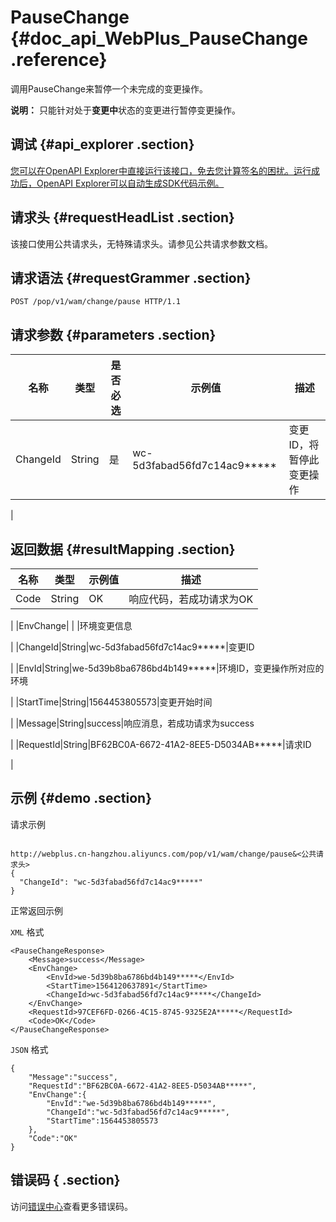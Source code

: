 # PauseChange {#doc_api_WebPlus_PauseChange .reference}

调用PauseChange来暂停一个未完成的变更操作。

**说明：** 只能针对处于**变更中**状态的变更进行暂停变更操作。

## 调试 {#api_explorer .section}

[您可以在OpenAPI Explorer中直接运行该接口，免去您计算签名的困扰。运行成功后，OpenAPI Explorer可以自动生成SDK代码示例。](https://api.aliyun.com/#product=WebPlus&api=PauseChange&type=ROA&version=2019-03-20)

## 请求头 {#requestHeadList .section}

该接口使用公共请求头，无特殊请求头。请参见公共请求参数文档。

## 请求语法 {#requestGrammer .section}

```
POST /pop/v1/wam/change/pause HTTP/1.1
```

## 请求参数 {#parameters .section}

|名称|类型|是否必选|示例值|描述|
|--|--|----|---|--|
|ChangeId|String|是|wc-5d3fabad56fd7c14ac9\*\*\*\*\*|变更ID，将暂停此变更操作

 |

## 返回数据 {#resultMapping .section}

|名称|类型|示例值|描述|
|--|--|---|--|
|Code|String|OK|响应代码，若成功请求为OK

 |
|EnvChange| | |环境变更信息

 |
|ChangeId|String|wc-5d3fabad56fd7c14ac9\*\*\*\*\*|变更ID

 |
|EnvId|String|we-5d39b8ba6786bd4b149\*\*\*\*\*|环境ID，变更操作所对应的环境

 |
|StartTime|String|1564453805573|变更开始时间

 |
|Message|String|success|响应消息，若成功请求为success

 |
|RequestId|String|BF62BC0A-6672-41A2-8EE5-D5034AB\*\*\*\*\*|请求ID

 |

## 示例 {#demo .section}

请求示例

``` {#request_demo}

http://webplus.cn-hangzhou.aliyuncs.com/pop/v1/wam/change/pause&<公共请求头>
{
  "ChangeId": "wc-5d3fabad56fd7c14ac9*****"
}

```

正常返回示例

`XML` 格式

``` {#xml_return_success_demo}
<PauseChangeResponse>
    <Message>success</Message>
    <EnvChange>
        <EnvId>we-5d39b8ba6786bd4b149*****</EnvId>
        <StartTime>1564120637891</StartTime>
        <ChangeId>wc-5d3fabad56fd7c14ac9*****</ChangeId>
    </EnvChange>
    <RequestId>97CEF6FD-0266-4C15-8745-9325E2A*****</RequestId>
    <Code>OK</Code>
</PauseChangeResponse>
```

`JSON` 格式

``` {#json_return_success_demo}
{
	"Message":"success",
	"RequestId":"BF62BC0A-6672-41A2-8EE5-D5034AB*****",
	"EnvChange":{
		"EnvId":"we-5d39b8ba6786bd4b149*****",
		"ChangeId":"wc-5d3fabad56fd7c14ac9*****",
		"StartTime":1564453805573
	},
	"Code":"OK"
}
```

## 错误码 { .section}

访问[错误中心](https://error-center.aliyun.com/status/product/WebPlus)查看更多错误码。

